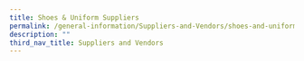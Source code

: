 ```yaml
---
title: Shoes & Uniform Suppliers
permalink: /general-information/Suppliers-and-Vendors/shoes-and-uniform-suppliers/
description: ""
third_nav_title: Suppliers and Vendors
---
```

